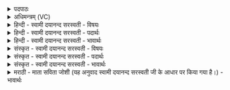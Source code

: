 <details><summary>पदपाठः</summary>

पू॒र्णा। द॒र्वि॒। परा॑। प॒त॒। सुपू॒र्णेति॒ सुऽपूर्णा। पुनः॑। आ। प॒त॒। वस्नेवेति॑ व॒स्नाऽइ॑व। वि। क्री॒णा॒व॒है॒। इष॑म्। ऊर्ज॑म्। श॒त॒क्र॒तो॒ऽइति॑ शतऽक्रतो। ४९।
</details>

<details><summary>अधिमन्त्रम् (VC)</summary>

- यज्ञो देवता
- और्णवाभ ऋषिः
- अनुष्टुप्
- गान्धारः
</details>

<details><summary>हिन्दी - स्वामी दयानन्द सरस्वती - विषयः</summary>

यज्ञ में हवन किया हुआ पदार्थ कैसा होता है, इस विषय का उपदेश अगले मन्त्र में किया है ॥
</details>

<details><summary>हिन्दी - स्वामी दयानन्द सरस्वती - पदार्थः</summary>

पदार्थान्वयभाषाः -  जो (दर्वि) पके हुए होम करने योग्य पदार्थों को ग्रहण करनेवाली (पूर्णा) द्रव्यों से पूर्ण हुई आहुति (परापत) होम हुए पदार्थों के अंशों को ऊपर प्राप्त करती वा जो आहुति आकाश में जाकर वृष्टि से (सुपूर्णा) पूर्ण हुई (पुनरापत) फिर अच्छे प्रकार पृथिवी में उत्तम जलरस को प्राप्त करती है, उससे हे (शतक्रतो) असंख्यात कर्म वा प्रज्ञावाले जगदीश्वर ! आप की कृपा से हम यज्ञ कराने और करनेवाले विद्वान् होता और यजमान दोनों (इषम्) उत्तम-उत्तम अन्नादि पदार्थ (ऊर्जम्) पराक्रमयुक्त वस्तुओं को (वस्नेव) वैश्यौं के समान (विक्रीणावहै) दें वा ग्रहण करें ॥४९॥
</details>

<details><summary>हिन्दी - स्वामी दयानन्द सरस्वती - भावार्थः</summary>

भावार्थभाषाः -  इस मन्त्र में उपमालङ्कार है। जब मनुष्य लोग सुगन्ध्यादि पदार्थ अग्नि में हवन करते हैं, तब वे ऊपर जाकर वायु वृष्टि-जल को शुद्ध करते हुए पृथिवी को आते हैं, जिससे यव आदि ओषधि शुद्ध होकर सुख और पराक्रम के देनेवाली होती हैं। जैसे कोई वैश्य लोग रुपया आदि को दे-ले कर अनेक प्रकार के अन्नादि पदार्थों को खरीदते वा बेचते हैं, वैसे हम सब लोग भी अग्नि में शुद्ध द्रव्यों को छोड़कर वर्षा वा अनेक सुखों को खरीदते हैं, खरीदकर फिर वृष्टि और सुखों के लिये अग्नि में हवन करते हैं ॥४९॥
</details>

<details><summary>संस्कृत - स्वामी दयानन्द सरस्वती - विषयः</summary>

यज्ञे हुतं द्रव्यं कीदृशं भवतीत्युपदिश्यते ॥
</details>

<details><summary>संस्कृत - स्वामी दयानन्द सरस्वती - पदार्थः</summary>

पदार्थान्वयभाषाः -  या दर्वि होतव्यद्रव्येण पूर्णा होमसाधिका भूत्वा परापत पतत्यूर्ध्वं द्रव्यं गमयति, याऽऽहुतिराकाशं गत्वा वृष्ट्या पूर्णा भूत्वा पुनरापतति समन्तात् पृथिवीं शोभनं जलरसं गमयति, तया हे शतक्रतो तव कृपया आवामृत्विग्यज्ञपती वस्नेवेषमूर्जं च विक्रीणावहै ॥४९॥
</details>

<details><summary>संस्कृत - स्वामी दयानन्द सरस्वती - भावार्थः</summary>

भावार्थभाषाः -  अत्रोपमालङ्कारः। यन्मनुष्यैः सुगन्ध्यादिद्रव्यमग्नौ हूयते तदूर्ध्वं गत्वा वायुवृष्टिजलादिकं शोधयत् पुनः पृथिवीमागच्छति, येन यवादय ओषध्यः शुद्धाः सुखपराक्रमप्रदा जायन्ते। यथा वणिग्जनो रूप्यादिकं दत्त्वा गृहीत्वा द्रव्यान्तराणि क्रीणीते विक्रीणीते च, तथैवाग्नौ द्रव्याणि दत्त्वा प्रक्षिप्य वृष्टिसुखादिकं क्रीणीते वृष्ट्योषध्यादिकं गृहीत्वा पुनर्वृष्टये विक्रीणीतेऽग्नौ होमः क्रियत इति ॥४९॥
</details>

<details><summary>मराठी - माता सविता जोशी (यह अनुवाद स्वामी दयानन्द सरस्वती जी के आधार पर किया गया है।) - भावार्थः</summary>

भावार्थभाषाः -  या मंत्रात उपमालंकार आहे. जेव्हा माणसे सुगंधी पदार्थ अग्नीला अर्पण करून हवन करतात तेव्हा ते पदार्थ अंतरिक्षात जाऊन वायू, वृष्टिजल शुद्ध करून पृथ्वीवर येतात. ज्यामुळे जव इत्यादी पदार्थ शुद्ध होऊन बल व सुख देतात. जसे वैश्य लोक रुपये इत्यादींचे देणे-घेणे करून अनेक प्रकारचे धान्य इत्यादी पदार्थ विकतात किंवा विकत घेतात. तसेच आपणही अग्नीला शुद्ध द्रव्ये अर्पण करून पर्जन्य इत्यादी अनेक प्रकारचे सुख विकत घेतो व पुन्हा वृष्टी व सुखासाठी अग्नीद्वारे हवन करतो.
</details>
